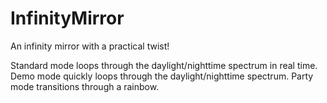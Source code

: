 # InfinityMirror
An infinity mirror with a practical twist! 

Standard mode loops through the daylight/nighttime spectrum in real time.
Demo mode quickly loops through the daylight/nighttime spectrum.
Party mode transitions through a rainbow.
